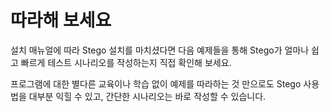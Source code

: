 # 따라해 보세요

설치 매뉴얼에 따라 Stego 설치를 마치셨다면 다음 예제들을 통해 Stego가 얼마나 쉽고 빠르게 테스트 시나리오를 작성하는지 직접 확인해 보세요.

프로그램에 대한 별다른 교육이나 학습 없이 예제를 따라하는 것 만으로도 Stego 사용법을 대부분 익힐 수 있고, 간단한 시나리오는 바로 작성할 수 있습니다.

